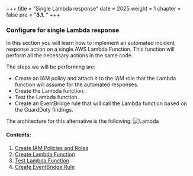 +++
title = "Single Lambda response"
date = 2025
weight = 1
chapter = false
pre = "<b>3.1. </b>"
+++

### Configure for single Lambda response

In this section you will learn how to implement an automated incident response action on a single AWS Lambda Function. This function will perform all the necessary actions in the same code.

The steps we will be performing are:

   - Create an IAM policy and attach it to the IAM role that the Lambda function will assume for the automated responses.
   - Create the Lambda function.
   - Test the Lambda function.
   - Create an EventBridge rule that will call the Lambda function based on the GuardDuty findings.

The architecture for this alternative is the following:
   ![Lambda](/images/1/Workshop_Lambda.jpg?width=90pc)

#### Contents:

1. [Create IAM Policies and Roles](3.1.1-Create-IAM-Policies-and-Roles)
2. [Create Lambda Function](3.1.2-Create-Lambda-Function)
3. [Test Lambda Function](3.1.3-Test-Lambda-Function)
4. [Create EventBridge Rule](3.1.4-Create-EventBridge-Rule)